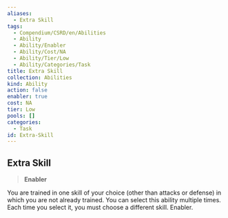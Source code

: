 ```yaml
---
aliases:
  - Extra Skill
tags:
  - Compendium/CSRD/en/Abilities
  - Ability
  - Ability/Enabler
  - Ability/Cost/NA
  - Ability/Tier/Low
  - Ability/Categories/Task
title: Extra Skill
collection: Abilities
kind: Ability
action: false
enabler: true
cost: NA
tier: Low
pools: []
categories:
  - Task
id: Extra-Skill
---
```

## Extra Skill    
>**Enabler**  
    
You are trained in one skill of your choice (other than attacks or defense) in which you are not already trained. You can select this ability multiple times. Each time you select it, you must choose a different skill. Enabler.
